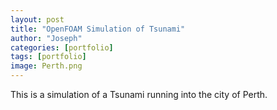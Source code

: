 ```yaml
---
layout: post
title: "OpenFOAM Simulation of Tsunami"
author: "Joseph"
categories: [portfolio]
tags: [portfolio]
image: Perth.png
---
```


This is a simulation of a Tsunami running into the city of Perth.
